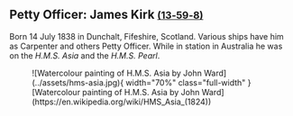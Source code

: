 ## Petty Officer: James Kirk <small>[(13‑59‑8)](https://brisbane.discovereverafter.com/profile/31893922 "Go to Memorial Information" )</small>

Born 14 July 1838 in Dunchalt, Fifeshire, Scotland. Various ships have him as Carpenter and others Petty Officer. While in station in Australia he was on the *H.M.S. Asia* and the *H.M.S. Pearl*.

<figure markdown>
  ![Watercolour painting of H.M.S. Asia by John Ward](../assets/hms-asia.jpg){ width="70%" class="full-width" }
  <figcaption markdown>[Watercolour painting of H.M.S. Asia by John Ward](https://en.wikipedia.org/wiki/HMS_Asia_(1824))</figcaption>
</figure>
